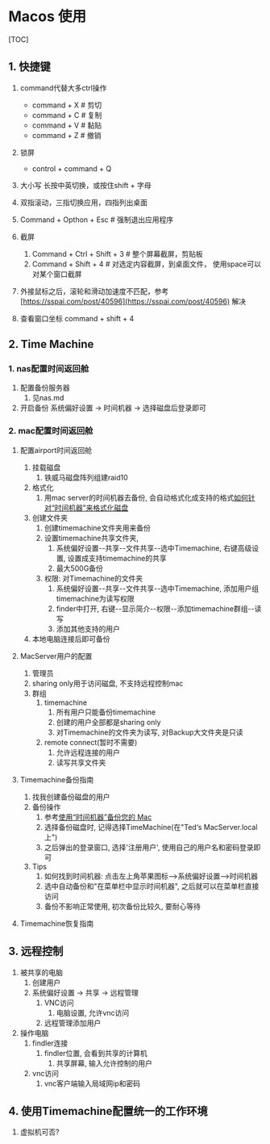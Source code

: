 # Macos 使用
[TOC]

## 1. 快捷键
1. command代替大多ctrl操作
    - command + X   # 剪切
    - command + C   # 复制
    - command + V   # 黏贴
    - command + Z   # 撤销

2. 锁屏
    - control + command + Q 

3. 大小写   长按中英切换，或按住shift + 字母

4. 双指滚动，三指切换应用，四指列出桌面

5. Command + Opthon + Esc   # 强制退出应用程序
6. 截屏
   1. Command + Ctrl + Shift + 3    # 整个屏幕截屏，剪贴板
   2. Command + Shift + 4   # 对选定内容截屏，到桌面文件， 使用space可以对某个窗口截屏

7. 外接鼠标之后，滚轮和滑动加速度不匹配，参考 [https://sspai.com/post/40596](https://sspai.com/post/40596) 解决
8. 查看窗口坐标 command + shift + 4


## 2. Time Machine
### 1. nas配置时间返回舱
1. 配置备份服务器
    1. 见nas.md
2. 开启备份
    系统偏好设置 -> 时间机器 -> 选择磁盘后登录即可

### 2. mac配置时间返回舱
1. 配置airport时间返回舱
    1. 挂载磁盘
        1. 铁威马磁盘阵列组建raid10
    2. 格式化
        1. 用mac server的时间机器去备份, 会自动格式化成支持的格式[如何针对“时间机器”来格式化磁盘](https://support.apple.com/zh-cn/HT202784#format)
    3. 创建文件夹
        1. 创建timemachine文件夹用来备份
        2. 设置timemachine共享文件夹, 
            1. 系统偏好设置--共享--文件共享--选中Timemachine, 右键高级设置, 设置成支持timemachine的共享
            2. 最大500G备份
        3. 权限: 对Timemachine的文件夹 
            1. 系统偏好设置--共享--文件共享--选中Timemachine, 添加用户组timemachine为读写权限
            2. finder中打开, 右键--显示简介--权限--添加timemachine群组--读写
            3. 添加其他支持的用户
    4. 本地电脑连接后即可备份

2. MacServer用户的配置
    1. 管理员
    2. sharing only用于访问磁盘, 不支持远程控制mac
    3. 群组
        1. timemachine
            1. 所有用户只能备份timemachine
            2. 创建的用户全部都是sharing only
            3. 对Timemachine的文件夹为读写, 对Backup大文件夹是只读
        2. remote connect(暂时不需要)
            1. 允许远程连接的用户
            2. 读写共享文件夹

3. Timemachine备份指南
    1. 找我创建备份磁盘的用户
    2. 备份操作
        1. 参考[使用“时间机器”备份您的 Mac](https://support.apple.com/zh-cn/HT201250)
        2. 选择备份磁盘时, 记得选择TimeMachine(在"Ted‘s MacServer.local上")
        3. 之后弹出的登录窗口, 选择'注册用户', 使用自己的用户名和密码登录即可
    3. Tips
        1. 如何找到时间机器: 点击左上角苹果图标-->系统偏好设置-->时间机器
        2. 选中自动备份和"在菜单栏中显示时间机器", 之后就可以在菜单栏直接访问
        3. 备份不影响正常使用, 初次备份比较久, 要耐心等待
4. Timemachine恢复指南

## 3. 远程控制
1. 被共享的电脑
    1. 创建用户
    2. 系统偏好设置 -> 共享 -> 远程管理
        1. VNC访问
            1. 电脑设置, 允许vnc访问
        2. 远程管理添加用户
2. 操作电脑
    1. findler连接
        1. findler位置, 会看到共享的计算机
            1. 共享屏幕, 输入允许控制的用户
    2. vnc访问
        1. vnc客户端输入局域网ip和密码

## 4. 使用Timemachine配置统一的工作环境
1. 虚拟机可否?